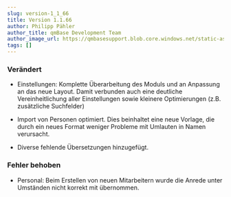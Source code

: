 ```yaml
---
slug: version-1_1_66
title: Version 1.1.66
author: Philipp Pähler
author_title: qmBase Development Team
author_image_url: https://qmbasesupport.blob.core.windows.net/static-assets/img/persons/paehler_round.png
tags: []
---
```

### Verändert

*   Einstellungen: Komplette Überarbeitung des Moduls und an Anpassung an das neue Layout. Damit verbunden auch eine deutliche Vereinheitlichung aller Einstellungen sowie kleinere Optimierungen (z.B. zusätzliche Suchfelder)

*   Import von Personen optimiert. Dies beinhaltet eine neue Vorlage, die durch ein neues Format weniger Probleme mit Umlauten in Namen verursacht.

*   Diverse fehlende Übersetzungen hinzugefügt.

### Fehler behoben

*   Personal: Beim Erstellen von neuen Mitarbeitern wurde die Anrede unter Umständen nicht korrekt mit übernommen.